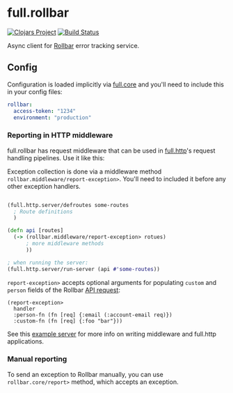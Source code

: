 # full.rollbar

[![Clojars Project](https://img.shields.io/clojars/v/fullcontact/full.rollbar.svg)](https://clojars.org/fullcontact/full.rollbar)
[![Build Status](https://travis-ci.org/fullcontact/full.rollbar.svg?branch=master)](https://travis-ci.org/fullcontact/full.rollbar)

Async client for [Rollbar](https://rollbar.com) error tracking service.


## Config

Configuration is loaded implicitly via [full.core](https://github.com/fullcontact/full.core)
and you'll need to include this in your config files:

```yaml
rollbar:
  access-token: "1234"
  environment: "production"
```


### Reporting in HTTP middleware

full.rollbar has request middleware that can be used in [full.http](https://github.com/fullcontact/full.http)'s request handling
pipelines. Use it like this:

Exception collection is done via a middleware method `rollbar.middleware/report-exception>`. You'll need to included it
before any other exception handlers.

```clojure

(full.http.server/defroutes some-routes
  ; Route definitions
  )

(defn api [routes]
  (-> (rollbar.middleware/report-exception> rotues)
      ; more middleware methods
      ))

; when running the server:
(full.http.server/run-server (api #'some-routes))
```

`report-exception>` accepts optional arguments for populating `custom` and
`person` fields of the Rollbar [API request](https://rollbar.com/docs/api/items_post/):

```
(report-exception>
  handler
  :person-fn (fn [req] {:email (:account-email req)})
  :custom-fn (fn [req] {:foo "bar"}))
```

See this [example server](https://github.com/fullcontact/full.bootstrap/blob/master/examples/http-service/src/example/api.clj) for more info
on writing middleware and full.http applications.


### Manual reporting

To send an exception to Rollbar manually, you can use `rollbar.core/report>`
method, which accepts an exception.
